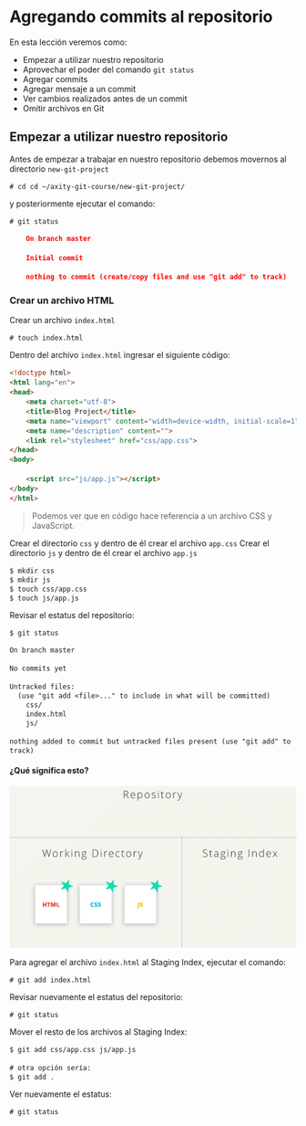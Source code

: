 # Agregando commits al repositorio

En esta lección veremos como:

 - Empezar a utilizar nuestro repositorio
 - Aprovechar el poder del comando `git status`
 - Agregar commits
 - Agregar mensaje a un commit
 - Ver cambios realizados antes de un commit
 - Omitir archivos en Git

## Empezar a utilizar nuestro repositorio

Antes de empezar a trabajar en nuestro repositorio debemos movernos al directorio `new-git-project` 

    # cd cd ~/axity-git-course/new-git-project/
    
y posteriormente ejecutar el comando:

    # git status

```json
    On branch master

    Initial commit

    nothing to commit (create/copy files and use "git add" to track)
```

### Crear un archivo HTML

Crear un archivo `index.html` 

    # touch index.html

Dentro del archivo `index.html` ingresar el siguiente código:

```html
<!doctype html>
<html lang="en">
<head>
    <meta charset="utf-8">
    <title>Blog Project</title>
    <meta name="viewport" content="width=device-width, initial-scale=1">
    <meta name="description" content="">
    <link rel="stylesheet" href="css/app.css">
</head>
<body>

    <script src="js/app.js"></script>
</body>
</html>
```

> Podemos ver que en código hace referencia a un archivo CSS  y JavaScript.

Crear el directorio `css` y dentro de él crear el archivo `app.css`
Crear el directorio `js` y dentro de él crear el archivo `app.js`

```batch
$ mkdir css
$ mkdir js
$ touch css/app.css
$ touch js/app.js
```

Revisar el estatus del repositorio:

```batch
$ git status
```
```
On branch master

No commits yet

Untracked files:
  (use "git add <file>..." to include in what will be committed)
	css/
	index.html
	js/

nothing added to commit but untracked files present (use "git add" to track)
```
#### ¿Qué significa esto?

![img_work_to_index](images/img_work_to_index.gif)

Para agregar el archivo `index.html` al Staging Index, ejecutar el comando:

    # git add index.html

Revisar nuevamente el estatus del repositorio:

    # git status

Mover el resto de los archivos al Staging Index:

```batch
$ git add css/app.css js/app.js

# otra opción sería:
$ git add .
```

Ver nuevamente el estatus:

    # git status

<!--stackedit_data:
eyJoaXN0b3J5IjpbLTc4NTY5NTY5MSwtNzQxODQ4Njg1LC0xMD
c3OTg4MTE5LDEzNTEwNjY2NTMsLTE4MDQ2Mjc0NCwtMTgyMjE4
NDcyNCwtMTc4NDY2NTE0NywtMTg5ODk4NDcyMiwtNTgzMDgwNj
I0LDE3MTgyMzcyODEsMTMyNTc0NjM3NCwxNTYyNDM1Mjc5LDE3
NTAyMDk1NDYsNDIxMDQzNjYsMjA0MDIyODk2OSwtMTc1ODk4ND
cyNCwxMzI2OTQ2NzY3LDE4MTUxMjE3ODAsNDE2MzU4MDYzXX0=

-->
